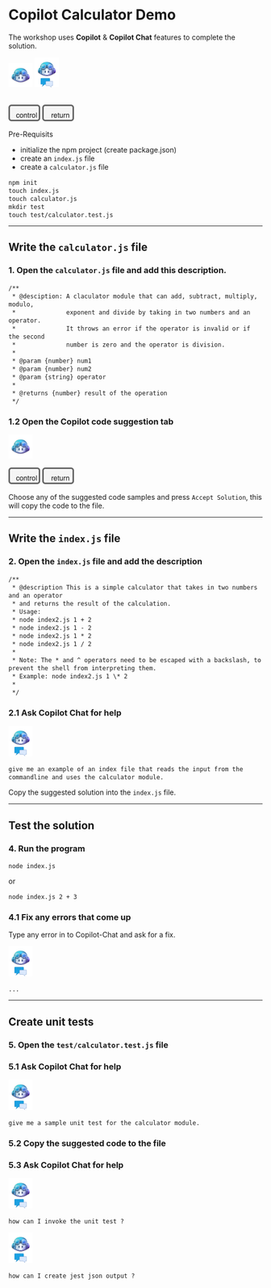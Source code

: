 # Copilot Calculator Demo

The workshop uses **Copilot** & **Copilot Chat** features to complete the solution.


<img width="48px" src="images/copilot.png">
<img width="48px" src="images/copilot-chat.png">
<br><br>

![](images/control-key.png)
![](images/return-key.png)

Pre-Requisits

- initialize the npm project (create package.json)
- create an `index.js` file
- create a `calculator.js` file 

```
npm init
touch index.js
touch calculator.js
mkdir test
touch test/calculator.test.js
```

---

## Write the `calculator.js` file

### 1. Open the `calculator.js` file and add this description.

```node
/**
 * @desciption: A claculator module that can add, subtract, multiply, modulo, 
 *              exponent and divide by taking in two numbers and an operator.
 *              It throws an error if the operator is invalid or if the second
 *              number is zero and the operator is division.  
 *  
 * @param {number} num1
 * @param {number} num2
 * @param {string} operator
 * 
 * @returns {number} result of the operation
 */
```

### 1.2 Open the Copilot code suggestion tab

<img width="48px" src="images/copilot.png"> 

![control](images/control-key.png)
![return](images/return-key.png)

Choose any of the suggested code samples and press `Accept Solution`, this will copy the code to the file.

---


## Write the `index.js` file

### 2. Open the `index.js` file and add the description

```node
/**
 * @description This is a simple calculator that takes in two numbers and an operator
 * and returns the result of the calculation.
 * Usage:
 * node index2.js 1 + 2
 * node index2.js 1 - 2
 * node index2.js 1 * 2
 * node index2.js 1 / 2
 * 
 * Note: The * and ^ operators need to be escaped with a backslash, to prevent the shell from interpreting them.
 * Example: node index2.js 1 \* 2
 * 
 */
 ```

### 2.1 Ask Copilot Chat for help
<img width="48px" src="images/copilot-chat.png">

```
give me an example of an index file that reads the input from the commandline and uses the calculator module.
```

Copy the suggested solution into the `index.js` file.

---

## Test the solution

### 4. Run the program
```node
node index.js
```
or
```node
node index.js 2 + 3
```

### 4.1 Fix any errors that come up

Type any error in to Copilot-Chat and ask for a fix.

<img width="48px" src="images/copilot-chat.png">

```
...
```
---

## Create unit tests

### 5. Open the `test/calculator.test.js` file

### 5.1 Ask Copilot Chat for help

<img width="48px" src="images/copilot-chat.png">

```
give me a sample unit test for the calculator module.
```

### 5.2 Copy the suggested code to the file

### 5.3 Ask Copilot Chat for help

<img width="48px" src="images/copilot-chat.png">

```
how can I invoke the unit test ?
```


<img width="48px" src="images/copilot-chat.png">

```
how can I create jest json output ?
```